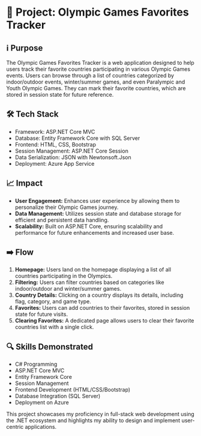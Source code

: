 # 🚀 Project: Olympic Games Favorites Tracker

## ℹ️ Purpose

The Olympic Games Favorites Tracker is a web application designed to help users track their favorite countries participating in various Olympic Games events. Users can browse through a list of countries categorized by indoor/outdoor events, winter/summer games, and even Paralympic and Youth Olympic Games. They can mark their favorite countries, which are stored in session state for future reference.

## 🛠️ Tech Stack

- Framework: ASP.NET Core MVC
- Database: Entity Framework Core with SQL Server
- Frontend: HTML, CSS, Bootstrap
- Session Management: ASP.NET Core Session
- Data Serialization: JSON with Newtonsoft.Json
- Deployment: Azure App Service

## 📈 Impact

- **User Engagement:** Enhances user experience by allowing them to personalize their Olympic Games journey.
- **Data Management:** Utilizes session state and database storage for efficient and persistent data handling.
- **Scalability:** Built on ASP.NET Core, ensuring scalability and performance for future enhancements and increased user base.

## ➡️ Flow

1. **Homepage:** Users land on the homepage displaying a list of all countries participating in the Olympics.
2. **Filtering:** Users can filter countries based on categories like indoor/outdoor and winter/summer games.
3. **Country Details:** Clicking on a country displays its details, including flag, category, and game type.
4. **Favorites:** Users can add countries to their favorites, stored in session state for future visits.
5. **Clearing Favorites:** A dedicated page allows users to clear their favorite countries list with a single click.

## 🔍 Skills Demonstrated

- C# Programming
- ASP.NET Core MVC
- Entity Framework Core
- Session Management
- Frontend Development (HTML/CSS/Bootstrap)
- Database Integration (SQL Server)
- Deployment on Azure

This project showcases my proficiency in full-stack web development using the .NET ecosystem and highlights my ability to design and implement user-centric applications.
